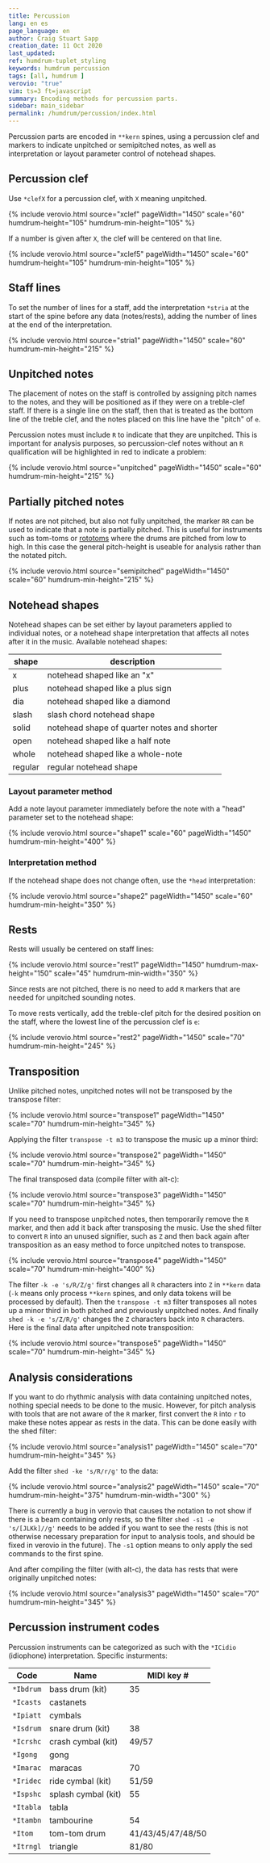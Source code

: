 ```yaml
---
title: Percussion
lang: en es
page_language: en
author: Craig Stuart Sapp
creation_date: 11 Oct 2020
last_updated:
ref: humdrum-tuplet_styling
keywords: humdrum percussion
tags: [all, humdrum ]
verovio: "true"
vim: ts=3 ft=javascript
summary: Encoding methods for percussion parts.
sidebar: main_sidebar
permalink: /humdrum/percussion/index.html
---
```


Percussion parts are encoded in `**kern` spines, using a percussion
clef and markers to indicate unpitched or semipitched notes, as
well as interpretation or layout parameter control of notehead shapes.

## Percussion clef ##

Use `*clefX` for a percussion clef, with `X` meaning unpitched.

{% include verovio.html
	source="xclef"
	pageWidth="1450"
	scale="60"
	humdrum-height="105"
	humdrum-min-height="105"
%}
<script type="application/json" id="xclef">
**kern
*clefX
*M4/4
1bR
*-
</script>

If a number is given after `X`, the clef will be centered on that line.

{% include verovio.html
	source="xclef5"
	pageWidth="1450"
	scale="60"
	humdrum-height="105"
	humdrum-min-height="105"
%}
<script type="application/json" id="xclef5">
**kern
*clefX5
*M4/4
1bR
*-
</script>





## Staff lines ##

To set the number of lines for a staff, add the interpretation
`*stria` at the start of the spine before any data (notes/rests),
adding the number of lines at the end of the interpretation. 

{% include verovio.html
	source="stria1"
	pageWidth="1450"
	scale="60"
	humdrum-min-height="215"
%}
<script type="application/json" id="stria1">
**kern
*stria1
*clefX
*M4/4
4eR
8eRL
8eRJ
8eR/L
8eR/J
4eR/
*-
</script>


## Unpitched notes ##

The placement of notes on the staff is controlled by assigning pitch
names to the notes, and they will be positioned as if they were on
a treble-clef staff.  If there is a single line on the staff, then
that is treated as the bottom line of the treble clef, and the notes
placed on this line have the "pitch" of `e`.

Percussion notes must include `R` to indicate that they are
unpitched.  This is important for analysis purposes, so percussion-clef
notes without an `R` qualification will be highlighted in red to indicate
a problem:

{% include verovio.html
	source="unpitched"
	pageWidth="1450"
	scale="60"
	humdrum-min-height="215"
%}
<script type="application/json" id="unpitched">
**kern
*stria1
*clefX
*M4/4
4e
8eL
8eJ
8eR/L
8eR/J
4eR/
*-
</script>

## Partially pitched notes ##

If notes are not pitched, but also not fully unpitched, the marker
`RR` can be used to indicate that a note is partially pitched.  This
is useful for instruments such as tom-toms or <a target="_blank"
href="https://www.youtube.com/watch?v=7otWy6LcaRA">rototoms</a>
where the drums are pitched from low to high.  In this case the
general pitch-height is useable for analysis rather than the notated
pitch.


{% include verovio.html
	source="semipitched"
	pageWidth="1450"
	scale="60"
	humdrum-min-height="215"
%}
<script type="application/json" id="semipitched">
**kern
*clefX
*M4/4
4eRR
8gRRL
8ffRRJ
8ddRR/L
8dRR/J
4gRR/
*-
</script>

## Notehead shapes ##

Notehead shapes can be set either by layout parameters applied to
individual notes, or a notehead shape interpretation that affects
all notes after it in the music.  Available notehead shapes:

| shape   | description |
| ------- | ----------- |
| x       | notehead shaped like an "x" |
| plus    | notehead shaped like a plus sign |
| dia     | notehead shaped like a diamond |
| slash   | slash chord notehead shape |
| solid   | notehead shape of quarter notes and shorter |
| open    | notehead shaped like a half note |
| whole   | notehead shaped like a whole-note |
| regular | regular notehead shape |


### Layout parameter  method ###

Add a note layout parameter immediately before the note with
a "head" parameter set to the notehead shape:

{% include verovio.html
	source="shape1"
	scale="60"
	pageWidth="1450"
	humdrum-min-height="400"
%}
<script type="application/json" id="shape1">
**kern
*stria1
*clefX
=1
!LO:N:head=x
4eR
!LO:N:head=plus
4eR
!LO:N:head=dia
4eR
!LO:N:head=slash
4eR
!LO:N:head=solid
4eR
!LO:N:head=open
4eR
!LO:N:head=whole
4eR
!LO:N:head=regular
4eR
*-
</script>


### Interpretation method ###

If the notehead shape does not change often, use the `*head` interpretation:

{% include verovio.html
	source="shape2"
	pageWidth="1450"
	scale="60"
	humdrum-min-height="350"
%}
<script type="application/json" id="shape2">
**kern
*stria3
*clefX
*M4/4
*head:x
4eR/
8gR/L
8bR/J
8bR/L
8eR/J
4gR/
*head:dia
16bRL
16aR
16gR
16fRJ
4eR
*-
</script>

## Rests ##

Rests will usually be centered on staff lines:


{% include verovio.html
	source="rest1"
	pageWidth="1450"
	humdrum-max-height="150"
	scale="45"
	humdrum-min-width="350"
%}
<script type="application/json" id="rest1">
**kern	**kern	**kern	**kern	**kern
*stria5	*stria4	*stria3	*stria2	*stria1
*clefX	*clefX	*clefX	*clefX	*clefX
1r	1r	1r	1r	1r
2r	2r	2r	2r	2r
4r	4r	4r	4r	4r
8r	8r	8r	8r	8r
16r	16r	16r	16r	16r
=	=	=	=	=
*-	*-	*-	*-	*-
</script>


Since rests are not pitched, there is no need to add `R` markers that
are needed for unpitched sounding notes.


To move rests vertically, add the treble-clef pitch for the desired position
on the staff, where the lowest line of the percussion clef is `e`:


{% include verovio.html
	source="rest2"
	pageWidth="1450"
	scale="70"
	humdrum-min-height="245"
%}
<script type="application/json" id="rest2">
**kern
*stria3
*clefX
8r
8rc
8re
8rg
8rb
8rdd
=
*-
</script>


## Transposition ##

Unlike pitched notes, unpitched notes will not be transposed by the transpose filter:


{% include verovio.html
	source="transpose1"
	pageWidth="1450"
	scale="70"
	humdrum-min-height="345"
%}
<script type="application/json" id="transpose1">
**kern	**kern
*stria1	*
*clefX	*clefG2
*M4/4	*M4/4
*	*k[]
=	=
*head:x	*
8eRL	4c
16eRL	.
16eRJJ	.
8eRL	8eL
8eR	8d
8eR	8c
8eRJ	8BJ
4eR	4c
=	=
*-	*-
</script>

Applying the filter `transpose -t m3` to transpose the music up a minor third:

{% include verovio.html
	source="transpose2"
	pageWidth="1450"
	scale="70"
	humdrum-min-height="345"
%}
<script type="application/json" id="transpose2">
!!!filter: transpose -t m3
**kern	**kern
*stria1	*
*clefX	*clefG2
*M4/4	*M4/4
*	*k[]
=	=
*head:x	*
8eRL	4c
16eRL	.
16eRJJ	.
8eRL	8eL
8eR	8d
8eR	8c
8eRJ	8BJ
4eR	4c
=	=
*-	*-
</script>

The final transposed data (compile filter with <span class="keypress">alt-c</span>):

{% include verovio.html
	source="transpose3"
	pageWidth="1450"
	scale="70"
	humdrum-min-height="345"
%}
<script type="application/json" id="transpose3">
**kern	**kern
*stria1	*
*clefX	*clefG2
*M4/4	*M4/4
*	*k[b-e-a-]
=	=
*head:x	*
8eRL	4e-
16eRL	.
16eRJJ	.
8eRL	8gL
8eR	8f
8eR	8e-
8eRJ	8dJ
4eR	4e-
=	=
*-	*-
</script>

If you need to transpose unpitched notes, then temporarily remove the `R` marker, 
and then add it back after transposing the music.  Use the shed filter to
convert `R` into an unused signifier, such as `Z` and then back again after
transposition as an easy method to force unpitched notes to transpose.

{% include verovio.html
	source="transpose4"
	pageWidth="1450"
	scale="70"
	humdrum-min-height="400"
%}
<script type="application/json" id="transpose4">
!!!filter: shed -ke 's/R/Z/g'
!!!filter: transpose -t m3
!!!filter: shed -ke 's/Z/R/g'
**kern	**kern
*stria1	*
*clefX	*clefG2
*M4/4	*M4/4
*	*k[]
=	=
*head:x	*
8eRL	4c
16eRL	.
16eRJJ	.
8eRL	8eL
8eR	8d
8eR	8c
8eRJ	8BJ
4eR	4c
=	=
*-	*-
</script>

The filter `-k -e 's/R/Z/g'` first changes all `R` characters into
`Z` in `**kern` data (`-k` means only process `**kern` spines, and
only data tokens will be processed by default).  Then the `transpose
-t m3` filter transposes all notes up a minor third in both pitched
and previously unpitched notes.  And finally `shed -k -e 's/Z/R/g'`
changes the `Z` characters back into `R` characters.  Here is the
final data after unpitched note transposition:

{% include verovio.html
	source="transpose5"
	pageWidth="1450"
	scale="70"
	humdrum-min-height="345"
%}
<script type="application/json" id="transpose5">
**kern	**kern
*stria1	*
*clefX	*clefG2
*M4/4	*M4/4
*	*k[b-e-a-]
=	=
*head:x	*
8gRL	4e-
16gRL	.
16gRJJ	.
8gRL	8gL
8gR	8f
8gR	8e-
8gRJ	8dJ
4gR	4e-
=	=
*-	*-
</script>


## Analysis considerations ##

If you want to do rhythmic analysis with data containing unpitched
notes, nothing special needs to be done to the music.  However, for
pitch analysis with tools that are not aware of the `R` marker,
first convert the `R` into `r` to make these notes appear as rests
in the data.  This can be done easily with the shed filter:

{% include verovio.html
	source="analysis1"
	pageWidth="1450"
	scale="70"
	humdrum-min-height="345"
%}
<script type="application/json" id="analysis1">
**kern	**kern
*stria1	*
*clefX	*clefG2
*M4/4	*M4/4
*	*k[]
=	=
*head:x	*
8eRL	4c
16eRL	.
16eRJJ	.
8eRL	8eL
8eR	8d
8eR	8c
8eRJ	8BJ
4eR	4c
=	=
*-	*-
</script>


Add the filter `shed -ke 's/R/r/g'` to the data:

{% include verovio.html
	source="analysis2"
	pageWidth="1450"
	scale="70"
	humdrum-min-height="375"
	humdrum-min-width="300"
%}
<script type="application/json" id="analysis2">
!!!filter: shed -ke 's/R/r/g'
**kern	**kern
*stria1	*
*clefX	*clefG2
*M4/4	*M4/4
*	*k[]
=	=
*head:x	*
8eRL	4c
16eRL	.
16eRJJ	.
8eRL	8eL
8eR	8d
8eR	8c
8eRJ	8BJ
4eR	4c
=	=
*-	*-
!!!filter: shed -s1 -e 's/[JLKk]//g'
</script>


There is currently a bug in verovio that causes the notation to
not show if there is a beam containing only rests, so the filter
`shed -s1 -e 's/[JLKk]//g'` needs to be added if you want to see
the rests (this is not otherwise necessary preparation for
input to analysis tools, and should be fixed in verovio in the
future).  The `-s1` option means to only apply the sed commands
to the first spine.

And after compiling the filter (with <span class="keypress">alt-c</span>), the
data has rests that were originally unpitched notes:

{% include verovio.html
	source="analysis3"
	pageWidth="1450"
	scale="70"
	humdrum-min-height="345"
%}
<script type="application/json" id="analysis3">
**kern	**kern
*stria1	*
*clefX	*clefG2
*M4/4	*M4/4
*	*k[]
=	=
*head:x	*
8er	4c
16er	.
16er	.
8er	8eL
8er	8d
8er	8c
8er	8BJ
4er	4c
=	=
*-	*-
</script>


## Percussion instrument codes ##

Percussion instruments can be categorized as such with the `*ICidio`
(idiophone) interpretation.  Specific insturments:

| Code  | Name | MIDI key # |
| ----- | ---- | ------ |
| `*Ibdrum`  | bass drum (kit)     | 35    |
| `*Icasts`  | castanets           |       |
| `*Ipiatt`  | cymbals             |       |
| `*Isdrum`  | snare drum (kit)    | 38    |
| `*Icrshc`  | crash cymbal (kit)  | 49/57 |
| `*Igong`   | gong                |       |
| `*Imarac`  | maracas             | 70    |
| `*Iridec`  | ride cymbal (kit)   | 51/59 |
| `*Ispshc`  | splash cymbal (kit) | 55    |
| `*Itabla`  | tabla               |       |
| `*Itambn`  | tambourine          | 54    |
| `*Itom`    | tom-tom drum        | 41/43/45/47/48/50 |
| `*Itrngl`  | triangle            | 81/80 |










